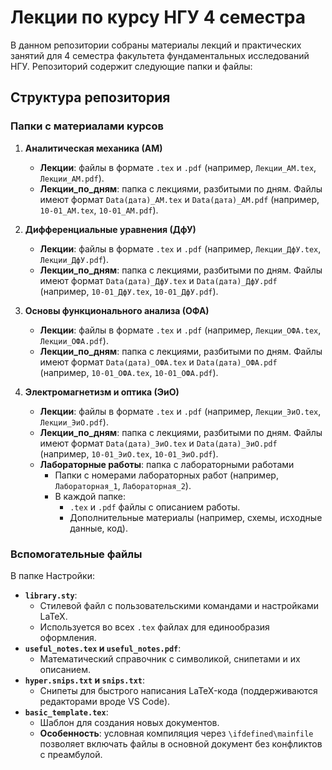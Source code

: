 # Лекции по курсу НГУ 4 семестра 

В данном репозитории собраны материалы лекций и практических занятий для 4 семестра факультета фундаментальных исследований НГУ. Репозиторий содержит следующие папки и файлы:

## Структура репозитория

### Папки с материалами курсов
1. **Аналитическая механика (АМ)**
   - **Лекции**: файлы в формате `.tex` и `.pdf` (например, `Лекции_АМ.tex`, `Лекции_АМ.pdf`).
   - **Лекции_по_дням**: папка с лекциями, разбитыми по дням. Файлы имеют формат `Data(дата)_АМ.tex` и `Data(дата)_АМ.pdf` (например, `10-01_АМ.tex`, `10-01_АМ.pdf`).

2. **Дифференциальные уравнения (ДфУ)**
   - **Лекции**: файлы в формате `.tex` и `.pdf` (например, `Лекции_ДфУ.tex`, `Лекции_ДфУ.pdf`).
   - **Лекции_по_дням**: папка с лекциями, разбитыми по дням. Файлы имеют формат `Data(дата)_ДфУ.tex` и `Data(дата)_ДфУ.pdf` (например, `10-01_ДфУ.tex`, `10-01_ДфУ.pdf`).

3. **Основы функционального анализа (ОФА)**
   - **Лекции**: файлы в формате `.tex` и `.pdf` (например, `Лекции_ОФА.tex`, `Лекции_ОФА.pdf`).
   - **Лекции_по_дням**: папка с лекциями, разбитыми по дням. Файлы имеют формат `Data(дата)_ОФА.tex` и `Data(дата)_ОФА.pdf` (например, `10-01_ОФА.tex`, `10-01_ОФА.pdf`).

4. **Электромагнетизм и оптика (ЭиО)**
   - **Лекции**: файлы в формате `.tex` и `.pdf` (например, `Лекции_ЭиО.tex`, `Лекции_ЭиО.pdf`).
   - **Лекции_по_дням**: папка с лекциями, разбитыми по дням. Файлы имеют формат `Data(дата)_ЭиО.tex` и `Data(дата)_ЭиО.pdf` (например, `10-01_ЭиО.tex`, `10-01_ЭиО.pdf`).
   - **Лабораторные работы**: папка с лабораторными работами
     - Папки с номерами лабораторных работ (например, `Лабораторная_1`, `Лабораторная_2`).
     - В каждой папке:
       - `.tex` и `.pdf` файлы с описанием работы.
       - Дополнительные материалы (например, схемы, исходные данные, код).

### Вспомогательные файлы
В папке Настройки:
- **`library.sty`**:
  - Стилевой файл с пользовательскими командами и настройками LaTeX.
  - Используется во всех `.tex` файлах для единообразия оформления.
- **`useful_notes.tex` и `useful_notes.pdf`**:
  - Математический справочник с символикой, снипетами и их описанием.
- **`hyper.snips.txt` и `snips.txt`**:
  - Снипеты для быстрого написания LaTeX-кода (поддерживаются редакторами вроде VS Code).
- **`basic_template.tex`**:
  - Шаблон для создания новых документов. 
  - **Особенность**: условная компиляция через `\ifdefined\mainfile` позволяет включать файлы в основной документ без конфликтов с преамбулой.

